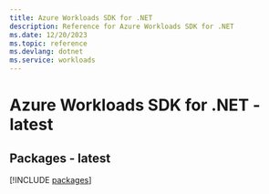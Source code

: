 ```yaml
---
title: Azure Workloads SDK for .NET
description: Reference for Azure Workloads SDK for .NET
ms.date: 12/20/2023
ms.topic: reference
ms.devlang: dotnet
ms.service: workloads
---
```

# Azure Workloads SDK for .NET - latest
## Packages - latest
[!INCLUDE [packages](workloads-index.md)]